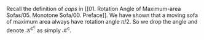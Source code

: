 Recall the definition of _caps_ in [[01. Rotation Angle of Maximum-area Sofas/05. Monotone Sofa/00. Preface]]. We have shown that a moving sofa of maximum area always have rotation angle $\pi/2$. So we drop the angle and denote $\mathcal{K}^{\mathrm{c}}^\mathrm{c}$ as simply $\mathcal{K}^\mathrm{c}$.

